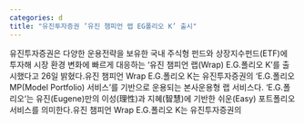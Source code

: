 ```yaml
---
categories: d
title: "유진투자증권 ’유진 챔피언 랩 EG폴리오 K’ 출시"
---
```

유진투자증권은 다양한 운용전략을 보유한 국내 주식형 펀드와 상장지수펀드(ETF)에 투자해 시장 환경 변화에 빠르게 대응하는 ‘유진 챔피언 랩(Wrap) E.G.폴리오 K’를 출시했다고 26일 밝혔다.유진 챔피언 Wrap E.G.폴리오 K는 유진투자증권의 ‘E.G.폴리오 MP(Model Portfolio) 서비스’를 기반으로 운용되는 본사운용형 랩 서비스다. ‘E.G.폴리오‘는 유진(Eugene)만의 이성(理性)과 지혜(智慧)에 기반한 쉬운(Easy) 포트폴리오 서비스를 의미한다.유진 챔피언 Wrap E.G.폴리오 K는 유진투자증권의